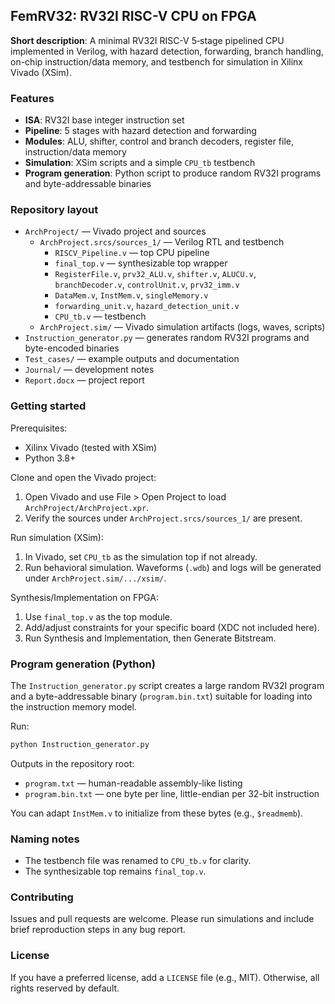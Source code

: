## FemRV32: RV32I RISC-V CPU on FPGA

**Short description**: A minimal RV32I RISC-V 5‑stage pipelined CPU implemented in Verilog, with hazard detection, forwarding, branch handling, on-chip instruction/data memory, and testbench for simulation in Xilinx Vivado (XSim).

### Features

- **ISA**: RV32I base integer instruction set
- **Pipeline**: 5 stages with hazard detection and forwarding
- **Modules**: ALU, shifter, control and branch decoders, register file, instruction/data memory
- **Simulation**: XSim scripts and a simple `CPU_tb` testbench
- **Program generation**: Python script to produce random RV32I programs and byte-addressable binaries

### Repository layout

- `ArchProject/` — Vivado project and sources
  - `ArchProject.srcs/sources_1/` — Verilog RTL and testbench
    - `RISCV_Pipeline.v` — top CPU pipeline
    - `final_top.v` — synthesizable top wrapper
    - `RegisterFile.v`, `prv32_ALU.v`, `shifter.v`, `ALUCU.v`, `branchDecoder.v`, `controlUnit.v`, `prv32_imm.v`
    - `DataMem.v`, `InstMem.v`, `singleMemory.v`
    - `forwarding_unit.v`, `hazard_detection_unit.v`
    - `CPU_tb.v` — testbench
  - `ArchProject.sim/` — Vivado simulation artifacts (logs, waves, scripts)
- `Instruction_generator.py` — generates random RV32I programs and byte-encoded binaries
- `Test_cases/` — example outputs and documentation
- `Journal/` — development notes
- `Report.docx` — project report

### Getting started

Prerequisites:

- Xilinx Vivado (tested with XSim)
- Python 3.8+

Clone and open the Vivado project:

1. Open Vivado and use File > Open Project to load `ArchProject/ArchProject.xpr`.
2. Verify the sources under `ArchProject.srcs/sources_1/` are present.

Run simulation (XSim):

1. In Vivado, set `CPU_tb` as the simulation top if not already.
2. Run behavioral simulation. Waveforms (`.wdb`) and logs will be generated under `ArchProject.sim/.../xsim/`.

Synthesis/Implementation on FPGA:

1. Use `final_top.v` as the top module.
2. Add/adjust constraints for your specific board (XDC not included here).
3. Run Synthesis and Implementation, then Generate Bitstream.

### Program generation (Python)

The `Instruction_generator.py` script creates a large random RV32I program and a byte-addressable binary (`program.bin.txt`) suitable for loading into the instruction memory model.

Run:

```bash
python Instruction_generator.py
```

Outputs in the repository root:

- `program.txt` — human-readable assembly-like listing
- `program.bin.txt` — one byte per line, little-endian per 32-bit instruction

You can adapt `InstMem.v` to initialize from these bytes (e.g., `$readmemb`).

### Naming notes

- The testbench file was renamed to `CPU_tb.v` for clarity.
- The synthesizable top remains `final_top.v`.

### Contributing

Issues and pull requests are welcome. Please run simulations and include brief reproduction steps in any bug report.

### License

If you have a preferred license, add a `LICENSE` file (e.g., MIT). Otherwise, all rights reserved by default.
